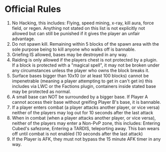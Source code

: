# Official Rules

1) No Hacking, this includes: Flying, speed mining, x-ray, kill aura, force field, or regen. Anything not stated on this list is not explicitly not allowed but can still be punished if it gives the player an unfair advantage.
2) Do not spawn kill. Remaining within 5 blocks of the spawn area with the sole purpose being to kill anyone who walks off is bannable.
3) Griefing IS allowed, bases may be destroyed in any way. 
4) Raiding is only allowed if the players chest is not protected by a plugin. If a block is protected with a "magical spell", it may not be broken under any circumstances unless the player who owns the block breaks it.
5) Surface bases bigger than 10x10 (or at least 100 blocks) cannot be impenetrable (meaning a player attempting to get in can't get in) this includes via LWC or the Factions plugin, containers inside stated base may be protected as normal.
6) A small base can NOT be surrounded by a bigger base. If Player A cannot access their base without greifing Player B's base, it is bannable.
7) If a player enters combat (a player attacks another player, or vice versa) neither of the players may log out for 10 seconds after the last attack
8) When in combat (when a player attacks another player, or vice versa), neither of the players may enter a Non-PvP zone, this includes: Entering Cubed's safezone, Entering a TARDIS, teleporting away. This ban wears off until combat is not enabled (10 seconds after the last attack)
9) If the Player is AFK, they must not bypass the 15 minute AFK timer in any way.
